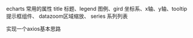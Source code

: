 echarts 常用的属性
title 标题、legend 图例、gird 坐标系、x轴、y轴、tooltip 提示框组件、 datazoom区域缩放、 series 系列列表

实现一个axios基本思路


